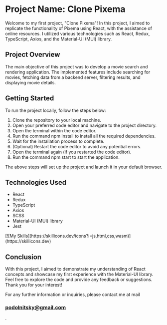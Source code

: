 <h1>Project Name: Clone Pixema</h1>

Welcome to my first project, "Clone Pixema"! In this project, I aimed to replicate the functionality of Pixema using React, with the assistance of online resources. I utilized various technologies such as React, Redux, TypeScript, Axios, and the Material-UI (MUI) library.

<h2>Project Overview</h2>

The main objective of this project was to develop a movie search and rendering application. The implemented features include searching for movies, fetching data from a backend server, filtering results, and displaying movie details.

<h2>Getting Started</h2>

To run the project locally, follow the steps below:

1. Clone the repository to your local machine.
2. Open your preferred code editor and navigate to the project directory.
3. Open the terminal within the code editor.
4. Run the command npm install to install all the required dependencies.
5. Wait for the installation process to complete.
6. (Optional) Restart the code editor to avoid any potential errors.
7. Open the terminal again (if you restarted the code editor).
8. Run the command npm start to start the application.

The above steps will set up the project and launch it in your default browser.

<h2>Technologies Used</h2>
<ul>
    <li>React</li>
    <li>Redux</li>
    <li>TypeScript</li>
    <li>Axios</li>
    <li>SCSS</li>
    <li>Material-UI (MUI) library</li>
    <li>Jest</li>
</ul>
[![My Skills](https://skillicons.dev/icons?i=js,html,css,wasm)](https://skillicons.dev)


<h2>Conclusion</h2>

With this project, I aimed to demonstrate my understanding of React concepts and showcase my first experience with the Material-UI library. Feel free to explore the code and provide any feedback or suggestions. Thank you for your interest!

For any further information or inquiries, please contact me at mail <h3>podolnitsky@gmail.com</h3>.